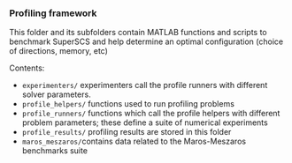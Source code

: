 ### Profiling framework

This folder and its subfolders contain MATLAB functions and scripts to benchmark SuperSCS and help determine an optimal configuration (choice of directions, memory, etc)


Contents:
- `experimenters/` experimenters  call the  profile runners with different solver parameters.
 - `profile_helpers/` functions used to run profiling problems
 - `profile_runners/` functions which call the profile helpers with different problem parameters; these define a suite of numerical experiments
 - `profile_results/` profiling  results  are  stored  in this folder
 - `maros_meszaros/`contains data related to the Maros-Meszaros benchmarks suite

 
